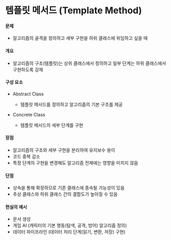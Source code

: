 # 템플릿 메서드 (Template Method)

#### 문제

- 알고리즘의 골격을 정의하고 세부 구현을 하위 클래스에 위임하고 싶을 때

#### 개요

- 알고리즘의 구조(템플릿)는 상위 클래스에서 정의하고 일부 단계는 하위 클래스에서 구현하도록 강제

#### 구성 요소

- Abstract Class
  - 템플릿 메서드를 정의하고 알고리즘의 기본 구조를 제공

- Concrete Class
  - 템플릿 메서드의 세부 단계를 구현

#### 장점

- 알고리즘의 구조와 세부 구현을 분리하여 유지보수 용이
- 코드 중복 감소
- 특정 단계의 구현을 변경해도 알고리즘 전체에는 영향을 미치지 않음

#### 단점

- 상속을 통해 확장하므로 기존 클래스에 종속될 가능성이 있음
- 추상 클래스와 하위 클래스 간의 결합도가 높아질 수 있음

#### 현실의 예시

- 문서 생성
- 게임 AI (캐릭터의 기본 행동(탐색, 공격, 방어) 알고리즘 정의)
- 데이터 파이프라인 (데이터 처리 단계(읽기, 변환, 저장) 구현)
